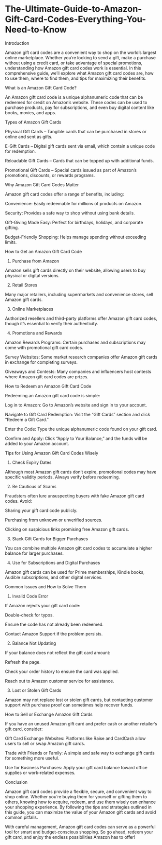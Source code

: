 # The-Ultimate-Guide-to-Amazon-Gift-Card-Codes-Everything-You-Need-to-Know

Introduction

Amazon gift card codes are a convenient way to shop on the world’s largest online marketplace. Whether you’re looking to send a gift, make a purchase without using a credit card, or take advantage of special promotions, understanding how Amazon gift card codes work is essential. In this comprehensive guide, we’ll explore what Amazon gift card codes are, how to use them, where to find them, and tips for maximizing their benefits.

What is an Amazon Gift Card Code?

An Amazon gift card code is a unique alphanumeric code that can be redeemed for credit on Amazon’s website. These codes can be used to purchase products, pay for subscriptions, and even buy digital content like books, movies, and apps.

Types of Amazon Gift Cards

Physical Gift Cards – Tangible cards that can be purchased in stores or online and sent as gifts.

E-Gift Cards – Digital gift cards sent via email, which contain a unique code for redemption.

Reloadable Gift Cards – Cards that can be topped up with additional funds.

Promotional Gift Cards – Special cards issued as part of Amazon’s promotions, discounts, or rewards programs.

Why Amazon Gift Card Codes Matter

Amazon gift card codes offer a range of benefits, including:

Convenience: Easily redeemable for millions of products on Amazon.

Security: Provides a safe way to shop without using bank details.

Gift-Giving Made Easy: Perfect for birthdays, holidays, and corporate gifting.

Budget-Friendly Shopping: Helps manage spending without exceeding limits.

How to Get an Amazon Gift Card Code

1. Purchase from Amazon

Amazon sells gift cards directly on their website, allowing users to buy physical or digital versions.

2. Retail Stores

Many major retailers, including supermarkets and convenience stores, sell Amazon gift cards.

3. Online Marketplaces

Authorized resellers and third-party platforms offer Amazon gift card codes, though it’s essential to verify their authenticity.

4. Promotions and Rewards

Amazon Rewards Programs: Certain purchases and subscriptions may come with promotional gift card codes.

Survey Websites: Some market research companies offer Amazon gift cards in exchange for completing surveys.

Giveaways and Contests: Many companies and influencers host contests where Amazon gift card codes are prizes.

How to Redeem an Amazon Gift Card Code

Redeeming an Amazon gift card code is simple:

Log in to Amazon: Go to Amazon’s website and sign in to your account.

Navigate to Gift Card Redemption: Visit the “Gift Cards” section and click “Redeem a Gift Card.”

Enter the Code: Type the unique alphanumeric code found on your gift card.

Confirm and Apply: Click “Apply to Your Balance,” and the funds will be added to your Amazon account.

Tips for Using Amazon Gift Card Codes Wisely

1. Check Expiry Dates

Although most Amazon gift cards don’t expire, promotional codes may have specific validity periods. Always verify before redeeming.

2. Be Cautious of Scams

Fraudsters often lure unsuspecting buyers with fake Amazon gift card codes. Avoid:

Sharing your gift card code publicly.

Purchasing from unknown or unverified sources.

Clicking on suspicious links promising free Amazon gift cards.

3. Stack Gift Cards for Bigger Purchases

You can combine multiple Amazon gift card codes to accumulate a higher balance for larger purchases.

4. Use for Subscriptions and Digital Purchases

Amazon gift cards can be used for Prime memberships, Kindle books, Audible subscriptions, and other digital services.

Common Issues and How to Solve Them

1. Invalid Code Error

If Amazon rejects your gift card code:

Double-check for typos.

Ensure the code has not already been redeemed.

Contact Amazon Support if the problem persists.

2. Balance Not Updating

If your balance does not reflect the gift card amount:

Refresh the page.

Check your order history to ensure the card was applied.

Reach out to Amazon customer service for assistance.

3. Lost or Stolen Gift Cards

Amazon may not replace lost or stolen gift cards, but contacting customer support with purchase proof can sometimes help recover funds.

How to Sell or Exchange Amazon Gift Cards

If you have an unused Amazon gift card and prefer cash or another retailer’s gift card, consider:

Gift Card Exchange Websites: Platforms like Raise and CardCash allow users to sell or swap Amazon gift cards.

Trade with Friends or Family: A simple and safe way to exchange gift cards for something more useful.

Use for Business Purchases: Apply your gift card balance toward office supplies or work-related expenses.

Conclusion

Amazon gift card codes provide a flexible, secure, and convenient way to shop online. Whether you’re buying them for yourself or gifting them to others, knowing how to acquire, redeem, and use them wisely can enhance your shopping experience. By following the tips and strategies outlined in this guide, you can maximize the value of your Amazon gift cards and avoid common pitfalls.

With careful management, Amazon gift card codes can serve as a powerful tool for smart and budget-conscious shopping. So go ahead, redeem your gift card, and enjoy the endless possibilities Amazon has to offer!
